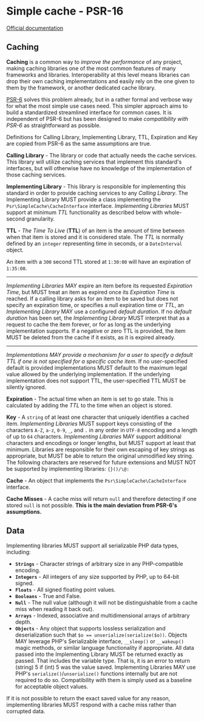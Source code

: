 # Simple cache - PSR-16

[Official documentation](https://www.php-fig.org/psr/psr-16/)

## Caching

**Caching** is a common way to *improve the performance* of any project, making caching libraries one of the most common features of many frameworks and libraries. Interoperability at this level means libraries can drop their own caching implementations and easily rely on the one given to them by the framework, or another dedicated cache library.

[PSR-6](https://www.php-fig.org/psr/psr-6) solves this problem already, but in a rather formal and verbose way for what the most simple use cases need. This simpler approach aims to build a standardized streamlined interface for common cases. It is independent of PSR-6 but has been designed to make *compatibility with PSR-6* as straightforward as possible.

Definitions for Calling Library, Implementing Library, TTL, Expiration and Key are copied from PSR-6 as the same assumptions are true.

**Calling Library** - The library or code that actually needs the cache services. This library will utilize caching services that implement this standard's interfaces, but will otherwise have no knowledge of the implementation of those caching services.

**Implementing Library** - This library is responsible for implementing this standard in order to provide caching services to any *Calling Library*. The Implementing Library MUST provide a class implementing the `Psr\SimpleCache\CacheInterface` interface. *Implementing Libraries* MUST support at minimum *TTL* functionality as described below with whole-second granularity.

**TTL** - *The Time To Live* (**TTL**) of an item is the amount of time between when that item is stored and it is considered stale. The *TTL* is normally defined by an `integer` representing time in seconds, or a `DateInterval` object.

An item with a `300` second TTL stored at `1:30:00` will have an expiration of `1:35:00`.

***
*Implementing Libraries* MAY expire an item before its requested *Expiration Time*, but MUST treat an item as expired once its *Expiration Time* is reached.
If a calling library asks for an item to be saved but does not specify an expiration time, or specifies a null expiration time or *TTL*, an *Implementing Library* MAY use a configured *default duration*.
If no *default duration* has been set, the *Implementing Library* MUST interpret that as a request to cache the item forever, or for as long as the underlying implementation supports.
If a negative or zero TTL is provided, the item MUST be deleted from the cache if it exists, as it is expired already.
***

*Implementations MAY provide a mechanism for a user to specify a default TTL if one is not specified for a specific cache item.* If no user-specified default is provided implementations MUST default to the maximum legal value allowed by the underlying implementation. If the underlying implementation does not support TTL, the user-specified TTL MUST be silently ignored.

**Expiration** - The actual time when an item is set to go stale. This is calculated by adding the *TTL* to the time when an object is stored.

**Key** - A `string` of at least one character that uniquely identifies a cached item. *Implementing Libraries* MUST support keys consisting of the characters `A-Z`, `a-z`, `0-9`, `_`, and `.` in any order in `UTF-8` encoding and a length of up to `64` characters. *Implementing Libraries* MAY support additional characters and encodings or longer lengths, but MUST support at least that minimum. Libraries are responsible for their own escaping of key strings as appropriate, but MUST be able to return the original unmodified key string. The following characters are reserved for future extensions and MUST NOT be supported by implementing libraries: `{}()/\@:`

**Cache** - An object that implements the `Psr\SimpleCache\CacheInterface` interface.

**Cache Misses** - A cache miss will return `null` and therefore detecting if one stored `null` is not possible. **This is the main deviation from PSR-6's assumptions.**

## Data

Implementing libraries MUST support all serializable PHP data types, including:

* **`Strings`** - Character strings of arbitrary size in any PHP-compatible encoding.
* **`Integers`** - All integers of any size supported by PHP, up to 64-bit signed.
* **`Floats`** - All signed floating point values.
* **`Booleans`** - True and False.
* **`Null`** - The null value (although it will not be distinguishable from a cache miss when reading it back out).
* **`Arrays`** - Indexed, associative and multidimensional arrays of arbitrary depth.
* **`Objects`** - Any object that supports lossless serialization and deserialization such that `$o == unserialize(serialize($o))`. Objects MAY leverage PHP's Serializable interface, `__sleep()` or `__wakeup()` magic methods, or similar language functionality if appropriate.
All data passed into the Implementing Library MUST be returned exactly as passed. That includes the variable type. That is, it is an error to return (string) 5 if (int) 5 was the value saved. Implementing Libraries MAY use PHP's `serialize()`/`unserialize()` functions internally but are not required to do so. Compatibility with them is simply used as a baseline for acceptable object values.

If it is not possible to return the exact saved value for any reason, implementing libraries MUST respond with a cache miss rather than corrupted data.
